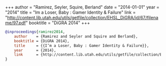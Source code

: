 +++
author = "Ramirez, Seyler, Squire, Berland"
date = "2014-01-01"
year = "2014"
title = "Im a Loser, Baby : Gamer Identity & Failure"
link = "http://content.lib.utah.edu/utils/getfile/collection/EHSL_DiGRA/id/67/filename/97.pdf"
booktitle = "DiGRA 2014"
+++
```bibtex
@inproceedings{ramirez2014,
    author    = {Ramirez and Seyler and Squire and Berland},
    booktitle = {DiGRA 2014},
    title     = {{I’m a Loser, Baby : Gamer Identity & Failure}},
    year      = {2014},
    link      = {http://content.lib.utah.edu/utils/getfile/collection/EHSL_DiGRA/id/67/filename/97.pdf}
}
```
